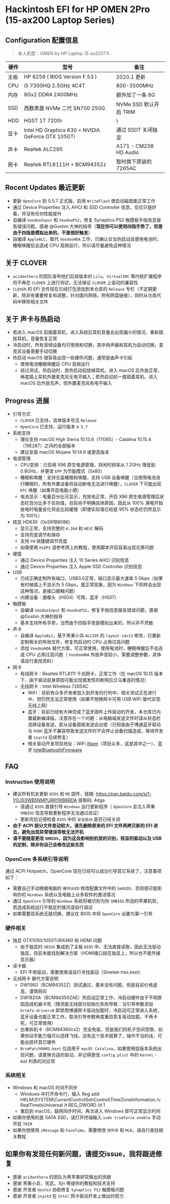 # Hackintosh EFI for HP OMEN 2Pro (15-ax200 Laptop Series)

## Configuration 配置信息

> 本人机型：OMEN by HP Laptop 15-ax225TX

| 硬件 | 型号 | 备注 |
| ----- | ------ | ------ |
| 主板 | HP 8259 ( BIOS Version F.53 ) | 2020.1 更新 |
| CPU | i5 7300HQ 2.5GHz 4C4T  | 800-3500MHz |
| 内存 | 8Gx2 DDR4 2400MHz | 额外加了一条 8G |
| SSD | 西数黑盘 NVMe 二代 SN700 250G | NVMe SSD 默认开启 TRIM |
| HDD | HGST 1T 7200r | \ |
| 显卡 | Intel HD Graphics 630 + NVIDIA GeForce GTX 1050Ti | 通过 SSDT 关闭独显 |
| 声卡 | Realtek ALC295  | A171 - CM238 HD Audio |
| 网卡 | Realtek RTL8111H + BCM94352z  | 暂时换下原装的 7265AC |

## Recent Updates 最近更新

- 更新 `OpenCore` 到 0.5.7 正式版，启用 `WriteFlash` 使启动磁盘能正常工作
- 通过 Device Properties 注入 AHCI 和 SSD Controller 信息，仅仅只是好看，并没有任何性能提升
- 自编译 `VoodooInput` 和 `VoodooPS2`，修复 Synaptics PS2 触摸板手指信息报告错误问题，感谢 @Goshin 大神的指导（**现在你可以使用四指手势了，但是由于四指是模拟出来的，不是很好触发**）
- 自编译 `AppleALC`，取代 `VoodooHDA` 工作，已确认仅当热启动且使用电池时，睡眠唤醒后会造成 CPU 高频运行，所以请尽量避免这种情况

## 关于 CLOVER

- `acidanthera` 的团队宣布他们后续版本的 `Lilu`、`VirtualSMC` 等内核扩展程序将不再在 `CLOVER` 上进行测试，无法保证 `CLOVER` 上驱动的兼容性
- `CLOVER` 的 EFI 文件现在已经打包添加到本仓库的 `Release` 专栏（不定期更新，除非有重要修复和调整，针对国内网络，附有网盘链接），同时从仓库代码中移除相关文件

## 关于 声卡与热启动

- 若进入 macOS 前插着耳机，进入系统后耳机音量会出现偏小的情况，重新插拔耳机，音量恢复正常
- 冷启动时，所有音频设备均可使用和切换，其中扬声器和耳机为自动切换，麦克风设备需要手动切换
- 热启动 macOS 很容易出现一些硬件问题，通常是由声卡引起
  - 使用电池睡眠唤醒后 CPU 高频运行
  - 经过测试，热启动时，若热启动前拔掉耳机，进入 macOS 后外放正常，再度插上耳机外置麦克风无电平输入；若热启动前一直插着耳机，进入 macOS 后外放无声，但外置麦克风有电平输入

## Progress 进展

- 引导方式
  - `CLOVER` 已支持，具体版本号见 `Release`
  - `OpenCore` 已支持，运行版本 `0.5.7`
- 系统支持
  - 理论支持 macOS High Sierra 10.13.6（17G65）- Catalina 10.15.4（19E287）之间的全部版本
  - 建议安装 macOS Mojave 10.14.6 或更高版本
- 电源管理
  - CPU变频：已启用 X86 原生电源管理，将闲时频率从 1.2GHz 降低到 0.8GHz，并更改 `EPP` 为节能模式（0x80）
  - 睡眠和唤醒：支持合盖睡眠和唤醒，支持 USB 设备唤醒（当使用电池进行睡眠时，所有外置设备将自动断电无法进行唤醒），`CLOVER` 下可能出现 `RTC` 唤醒（如果开启电能小憩）
  - 电池显示：电量百分比可显示，充放电正常，开启 X86 原生电源管理后状态栏百分比多于实际值，目前尚不明确具体原因，因此从 100% 满电开始放电时电量变化将会比较缓慢（即便实际值已经是 95% 状态栏仍然显示为 100%）
- 核显 HD630（0x591B8086）
  - 显示正常，支持完整的 `H.264` 和 `HEVC` 解码
  - 支持亮度调节和保存
  - 支持 `FN` 快捷键调节亮度
  - 如需使用 `HiDPI` 请参考网上的教程，使用脚本开启容易出现花屏问题
- 硬盘
  - 通过 Device Properties 注入 10 Series AHCI 识别信息
  - 通过 Device Properties 注入 Apple SSD Controller 识别信息
- USB
  - 已经正确定制所有端口，USB3.0正常，端口显示最大速率 5 Gbps（如果有时候插上不显示为 5 Gbps，属正常现象，因为 `Windows` 下同样会出现这种情况，是接口接触问题）
  - 内建设备：摄像头（HS04）可用，蓝牙（HS07）
- 触摸板
  - 自编译 `VoodooInput` 和 `VoodooPS2`，修复手指信息报告错误问题，感谢 @Goshin 大神的指导
  - 基本支持所有手势，当然由于四指手势是模拟出来的，所以并不灵敏
- 声卡
  - 自编译 `AppleALC`，基于黑果小兵 `ALC295` 的 `layout-id=13` 修改，已重新定制相关的布局文件，修复热启动时 CPU 占用过高问题
  - 添加 `VoodooHDA` 替代方案，可正常使用，使用电池时，睡眠唤醒后不会造成 CPU 占用过高问题（ `VoodooHDA` 外放声音较小，需要调整参数，具体请自行查找资料）
- 网卡
  - 有线网卡：Realtek RTL8111 千兆网卡，正常工作（在 macOS 10.15 版本下，由于驱动自身原因可能出现偶发性的断网后立马重连的情况）
  - 无线网卡：Intel Wireless 7265AC
    - WiFi：目前有众多开发者加入到开发的行列中，相关测试正在进行中，但仍然无法正常使用（如果不想换网卡可用 USB WiFi 替代实现无线上网）
    - 蓝牙：目前已经有大神完成了蓝牙固件上传驱动的开发，本仓库已内置最新编译版，注意存在一个问题：从电脑端发送文件时请从状态栏选择设备发送，若从设备面板发送会出错（已知是由于博通蓝牙驱动与 Intel 蓝牙不兼容导致发送文件时不会停止设备扫描造成，等待开发者 `zxystd` 后续修复）
    - 相关驱动开发项目地址：WiFi [itlwm](https://github.com/zxystd/itlwm)（项目众多，这是其中之一），蓝牙 [IntelBluetoothFirmware](https://github.com/zxystd/IntelBluetoothFirmware)

## FAQ

### Instruction 使用说明

- 建议所有机友更新 `BIOS` 和 `ME` 固件，链接: <https://pan.baidu.com/s/1-YOJ03WB5NMPURKfWB6RDA> 提取码: 4dga
  - 请通过 `BIOS` 直接引导 `Windows` 运行更新程序（ `OpenCore` 会注入苹果 `SMBIOS` 信息导致更新程序无法通过验证）
  - 更新完后记得检查 `BIOS` 中的 `安全启动` 是否已经关闭
- **由于 ACPI 部分文件变动较大，请先删除原来的 EFI 文件再拷贝新的 EFI 进去，避免出现异常错误导致无法开机**
- **请不要随意更改 `SMBIOS`，因为这会影响到机型的识别，核显的驱动以及 USB 的定制，除非你自己会修改这些东西**

### OpenCore 多系统引导说明

通过 ACPI Hotpatch，OpenCore 现在已经可以成功引导其它系统了，注意事项如下：

- 需要自己手动根据电脑的 `硬件UUID` 修改配置文件中的 `SmUUID`，否则很可能影响你的 `Windows` 系统以及电脑上众多软件的激活情况
- 通过 `OpenCore` 引导的 `Windows` 系统将被识别为你 `SMBIOS` 所选的苹果机型，若造成系统运行不稳定的情况请自行调试
- 如果需要双系统无缝切换，建议在 BIOS 中将 `OpenCore` 设置为第一引导

### 硬件相关

- 独显 GTX1050/1050Ti/RX460 和 HDMI 问题
  - 由于独显的 `VBIOS` 集成到了主板 `BIOS` 中，无法直接读取，因此无法驱动独显，目前未能找到解决方案（HDMI接口挂在独显上，所以也不能外接显示器）
- 读卡器
  - EFI 不带驱动，需要使用请自行寻找驱动（Sinetek-rtsx.kext）
- 无线网卡 替代方案说明
  - DW1560（BCM94352Z）测试通过，基本没有问题，但是目前价格虚高，谨慎购买
  - DW1820A（BCM94350ZAE）热启动正常工作，冷启动硬件由于不明原因造成机器卡死（猜测是无线部分初始化失败导致：当引导参数添加 `brcmfx-driver=0` 即禁用博通网卡驱动加载时，冷启动可正常进入系统，蓝牙设备也能正常工作，取消引导参数再度重启恢复驱动加载，不再卡死，可正常使用）
  - 白果拆机卡（BCM94360cs2）完全免驱，但是我们的机子空间受限，如果你动手能力强可以选择飞线，没有这个技术就算了，操作不当的话，可能会损坏其它硬件
  - `BrcmPatchRAM3.kext` 仅适用于 `macOS Catalina`，如果使用低版本系统出现问题，请更换合适的驱动，并记得更改 `config.plist` 中的 `Kernel` - `Add` 列表的对应项

### 系统相关

- Windows 和 macOS 时间不同步
  - Windows 中打开命令行，输入 Reg add HKLM\SYSTEM\CurrentControlSet\Control\TimeZoneInformation /v RealTimeIsUniversal /t REG_DWORD /d 1
  - 重启到 macOS，联网同步时间，再次进入 Windows 即可正常显示时间
- 如果你使用的是 SATA SSD，请打开终端输入 `sudo trimforce enable` 手动开启 `TRIM`
- 如果你想使用 `iMessage` 和 `FaceTime`，需要修改 `序列号` 和 `MLB`，请自行查找相关教程

## 如果你有发现任何新问题，请提交issue，我将跟进修复

- 感谢 `acidanthera` 的团队为黑苹果研究做出的贡献
- 感谢 黑果小兵、宪武、Xjn 等提供的教程和技术支持
- 感谢 开发者 `Goshin` 协助修复 `Synaptics PS2` 触摸板问题
- 感谢 开发者 `zxystd` 在 `Intel` 网卡驱动开发上做出的努力

